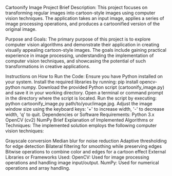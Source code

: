 Cartoonify Image Project
Brief Description:
This project focuses on transforming regular images into cartoon-style images using computer vision techniques. The application takes an input image, applies a series of image processing operations, and produces a cartoonified version of the original image.

Purpose and Goals:
The primary purpose of this project is to explore computer vision algorithms and demonstrate their application in creating visually appealing cartoon-style images. The goals include gaining practical experience in image processing, understanding the implementation of computer vision techniques, and showcasing the potential of such transformations in creative applications.

Instructions on How to Run the Code:
Ensure you have Python installed on your system.
Install the required libraries by running: pip install opencv-python numpy.
Download the provided Python script (cartoonify_image.py) and save it in your working directory.
Open a terminal or command prompt in the directory where the script is located.
Run the script by executing: python cartoonify_image.py path/to/your/image.jpg.
Adjust the image window size using the keyboard keys: '+' to increase width, '-' to decrease width, 'q' to quit.
Dependencies or Software Requirements:
Python 3.x
OpenCV (cv2)
NumPy
Brief Explanation of Implemented Algorithms or Techniques:
The implemented solution employs the following computer vision techniques:

Grayscale conversion
Median blur for noise reduction
Adaptive thresholding for edge detection
Bilateral filtering for smoothing while preserving edges
Bitwise operations to combine color and edges for a cartoon effect
External Libraries or Frameworks Used:
OpenCV: Used for image processing operations and handling image input/output.
NumPy: Used for numerical operations and array handling.
